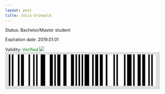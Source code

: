 ```yaml
---
layout: post
title: Julia Grünwald
---
```


Status: Bachelor/Master student

Expiration date: 2019.01.01

Validity: <font color="green"> Verified</font> 
![](/members/img/Julia_Grünwald.png)
![](/members/img/bar.png)
